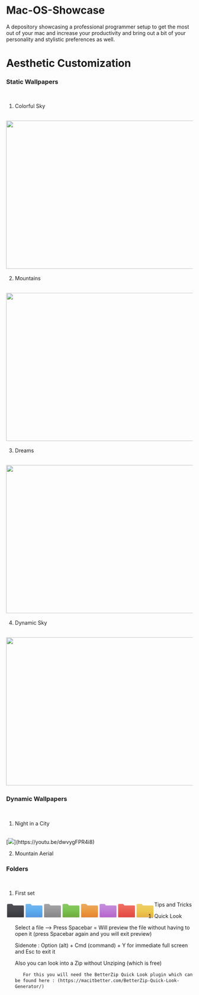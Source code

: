 # Mac-OS-Showcase

A depository showcasing a professional programmer setup to get the most out of your mac and increase your productivity and bring out a bit of your personality and stylistic preferences as well.

# Aesthetic Customization

### Static Wallpapers
<br>

1. Colorful Sky

<br>
<img src="https://github.com/gzachariadis/Mac-OS-Showcase/blob/master/Desktop/Wallpapers/ColorfulSky.jpg?raw=true" width="1000" height="400">
<br>

2. Mountains

<br>
<img src="https://github.com/gzachariadis/Mac-OS-Showcase/blob/master/Desktop/Wallpapers/Mountain.jpeg?raw=true" width="1000" height="400">
<br>

3. Dreams

<br>
<img src="https://github.com/gzachariadis/Mac-OS-Showcase/blob/master/Wallpapers/Backgrounds/Dreams.png?raw=true" width="1000" height="400">
<br>

4. Dynamic Sky

<br>
<img src="https://github.com/gzachariadis/Mac-OS-Showcase/blob/master/Desktop/Wallpapers/DynamicSky.png?raw=true" width="1000" height="400">
<br>

### Dynamic Wallpapers
<br>

1. Night in a City

<br>
[<img src="https://img.youtube.com/vi/<VIDEO ID>/maxresdefault.jpg" width="50%">](https://youtu.be/dwvygFPR4i8)
<br>

2. Mountain Aerial

### Folders
<br>

1. First set

<img src="https://github.com/gzachariadis/Mac-OS-Showcase/blob/master/Desktop/Folders/Set1/PNG/Black.png?raw=true" width="50" height="50" align="left" hspace="0"/>

<img src="https://github.com/gzachariadis/Mac-OS-Showcase/blob/master/Desktop/Folders/Set1/PNG/Blue.png?raw=true" width="50" height="50" align="left" hspace="0" />

<img src="https://github.com/gzachariadis/Mac-OS-Showcase/blob/master/Desktop/Folders/Set1/PNG/Gray.png?raw=true" width="50" height="50" align="left" hspace="0" />

<img src="https://github.com/gzachariadis/Mac-OS-Showcase/blob/master/Desktop/Folders/Set1/PNG/Green.png?raw=true" width="50" height="50" align="left"  hspace="0" />

<img src="https://github.com/gzachariadis/Mac-OS-Showcase/blob/master/Desktop/Folders/Set1/PNG/Orange.png?raw=true" width="50" height="50" align="left" hspace="0" />

<img src="https://github.com/gzachariadis/Mac-OS-Showcase/blob/master/Desktop/Folders/Set1/PNG/Purple.png?raw=true" width="50" height="50" align="left" hspace="0" />

<img src="https://github.com/gzachariadis/Mac-OS-Showcase/blob/master/Desktop/Folders/Set1/PNG/Red.png?raw=true" width="50" height="50" align="left" hspace="0" />

<img src="https://github.com/gzachariadis/Mac-OS-Showcase/blob/master/Desktop/Folders/Set1/PNG/Yellow.png?raw=true" width="50" height="50" align="left" hspace="0"/>


Tips and Tricks


1. Quick Look

    Select a file --> Press Spacebar = Will preview the file without having to open it (press Spacebar again and you will exit preview)

      Sidenote : Option (alt) + Cmd (command) + Y for immediate full screen and Esc to exit it

      Also you can look into a Zip without Unziping (which is free)

          For this you will need the BetterZip Quick Look plugin which can be found here : (https://macitbetter.com/BetterZip-Quick-Look-Generator/)
